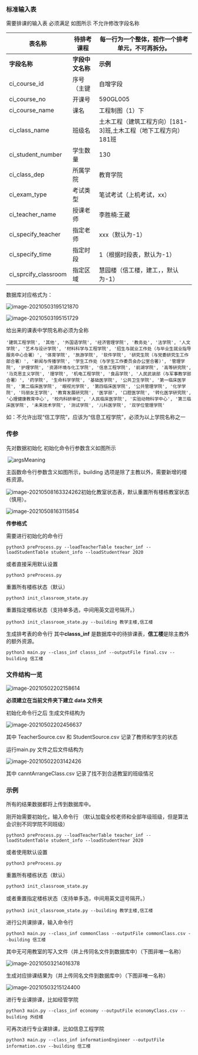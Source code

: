 ### 标准输入表

需要排课的输入表  必须满足 如图所示 不允许修改字段名称 

| **表名称**           | 待排考课程       | 每一行为一个整体，视作一个排考单元，不可再拆分。             |
| -------------------- | ---------------- | ------------------------------------------------------------ |
| **字段名称**         | **字段中文名称** | **示例**                                                     |
| ci_course_id         | 序号（主键       | 自增字段                                                     |
| ci_course_no         | 开课号           | 590GL005                                                     |
| ci_course_name       | 课名             | 工程制图（1）下                                              |
| ci_class_name        | 班级名           | 土木工程（建筑工程方向）[181-3]班,土木工程（地下工程方向）181班 |
| ci_student_number    | 学生数量         | 130                                                          |
| ci_class_dep         | 所属学院         | 教育学院                                                     |
| ci_exam_type         | 考试类型         | 笔试考试（上机考试，xx）                                     |
| ci_teacher_name      | 授课老师         | 李胜楠:王葳                                                  |
| ci_specify_teacher   | 指定老师         | xxx（默认为-1）                                              |
| ci_specify_time      | 指定时段         | 1（根据时段表，默认为-1）                                    |
| ci_sprcify_classroom | 指定区域         | 慧园楼（信工楼，建工，，默认为-1）                           |

数据库对应格式为：

![image-20210503195121870](./photo/image-20210503195121870.png)

![image-20210503195151729](./photo/image-20210503195151729.png)	



 给出来的课表中学院名称必须为全称

```
'建筑工程学院', '其他', '外国语学院', '经济管理学院', '教务处', '法学院', '人文学院', '艺术与设计学院', '材料科学与工程学院', '招生与就业工作处（与毕业生就业指导服务中心合署）', '体育学院', '旅游学院', '软件学院', '研究生院（与党委研究生工作部合署）', '新闻与传播学院', '学生工作处（与学生工作委员会办公室合署)', '管理学院', '护理学院', '资源环境与化工学院', '信息工程学院', '前湖学院', '高等研究院', '马克思主义学院', '理学院', '机电工程学院', '食品学院', '人民武装部（与军事教学部合署）', '药学院', '生命科学学院', '基础医学院', '公共卫生学院', '第一临床医学院', '第二临床医学院', '眼视光学院', '第四临床医学院', '公共管理学院', '化学学院', '玛丽女王学院', '教育发展研究院', '医学部', '口腔医学院', '转化医学研究院', '心理健康教育中心', '校内科研单位', '人民临床医学院', '实验动物科学中心', '第三临床医学院', '未来技术学院', '测试学院', '儿科医学院', '双学位管理学院'
```

如：不允许出现“信工学院“，应该为“信息工程学院”，必须为以上学院名称之一



### 传参

先对数据初始化 初始化命令行参数含义如图所示

​	![argsMeaning](./photo/argsMeaning.png)

主函数命令行参数含义如图所示，building 选项是除了主教以外，需要新增的楼栋资源。

![image-20210508163324262](./photo/image-20210508163324262.png)初始化教室状态表，默认重置所有楼栋教室状态（慎用）。

![image-20210508163115854](./photo/image-20210508163115854.png)

**传参格式**

需要进行初始化的命令行

```shell
python3 preProcess.py --loadTeacherTable teacher_inf --loadStudentTable student_info --loadStudentYear 2020
```

或者直接采用默认设置

```shell
python3 preProcess.py
```

重置所有楼栋状态（默认）

```bash
python3 init_classroom_state.py 
```

重置指定楼栋状态（支持单多选，中间用英文逗号隔开。）

```
python3 init_classroom_state.py --building 教学主楼,信工楼
```

生成排考表的命令行 其中**classs_inf** 是数据库中的待排课表，**信工楼**是除主教外的额外资源。

```shell
python3 main.py --class_inf classs_inf --outputFile final.csv --building 信工楼
```

### 文件结构一览

![image-20210502202158614](./photo/image-20210502202158614.png)	

**必须建立在当前文件夹下建立 data 文件夹**

初始化命令行之后 生成文件结构为

![image-20210502202456637](./photo/image-20210502202456637.png)	

其中 TeacherSource.csv 和 StudentSource.csv 记录了教师和学生的状态

运行main.py 文件之后文件结构为

![image-20210502203142426](./photo/image-20210502203142426.png)	

其中 canntArrangeClass.csv 记录了找不到合适教室的班级情况

### 示例

所有的结果数据都将上传到数据库中。

刚开始需要初始化，输入命令行 （默认加载全校老师和全部年级班级，但是算法会识别不同学院不同班级）

```shell
python3 preProcess.py --loadTeacherTable teacher_inf --loadStudentTable student_info --loadStudentYear 2020
```

或者使用默认设置

```
python3 preProcess.py
```

重置所有楼栋状态（默认）

```bash
python3 init_classroom_state.py 
```

或者重置指定楼栋状态（支持单多选，中间用英文逗号隔开。）

```
python3 init_classroom_state.py --building 教学主楼,信工楼
```

进行公共课排课，输入命令行

```shell
python3 main.py --class_inf commonClass --outputFile commonClass.csv --building 信工楼
```

其中无可用教室的写入文件（并上传同名文件到数据库中）（下图非唯一名称）

![image-20210503214016378](./photo/image-20210503214016378.png)	

生成对应排课结果为（并上传同名文件到数据库中）（下图非唯一名称）

![image-20210503215124400](./photo/image-20210503215124400.png)	

进行专业课排课，比如经管学院

```shell
python3 main.py --class_inf economy --outputFile economyClass.csv --building 外经楼
```

可再次进行专业课排课，比如信息工程学院

```shell
python3 main.py --class_inf informationEngineer --outputFile information.csv --building 信工楼
```

